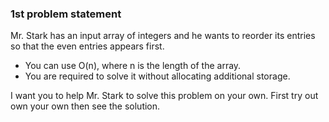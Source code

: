 ### 1st problem statement

Mr. Stark has an input array of integers and he wants to reorder its entries so that the even entries appears first.

* You can use O(n), where n is the length of the array.
* You are required to solve it without allocating additional storage.

I want you to help Mr. Stark to solve this problem on your own. First try out own your own then see the solution.